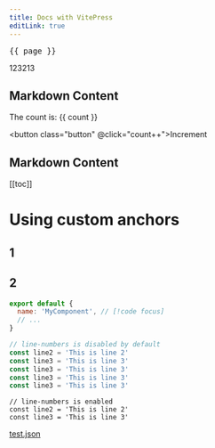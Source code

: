 ```yaml
---
title: Docs with VitePress
editLink: true
---
```


<script setup>
import { ref } from 'vue'
import {useData } from 'vitepress'
const count = ref(0)

const { page } = useData()
</script>
<pre>{{ page }}</pre>

<el-button>123213</el-button>

## Markdown Content

The count is: {{ count }}

<button class="button" @click="count++">Increment</button>

<style module>
.button {
  color: red;
  font-weight: bold;
}
</style>

## Markdown Content

[[toc]]

# Using custom anchors

## 1

## 2

```js
export default {
  name: 'MyComponent', // [!code focus]
  // ...
}
```

```ts {2-5}
// line-numbers is disabled by default
const line2 = 'This is line 2'
const line3 = 'This is line 3'
const line3 = 'This is line 3'
const line3 = 'This is line 3'
const line3 = 'This is line 3'
```

```ts:line-numbers
// line-numbers is enabled
const line2 = 'This is line 2'
const line3 = 'This is line 3'
```

[test.json](/test2.json)

<!--@include: /test.json-->
